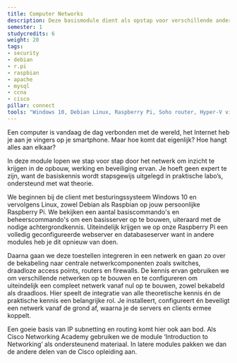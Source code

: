 ```yaml
---
title: Computer Networks
description: Deze basismodule dient als opstap voor verschillende andere modules die steunen op de opgebouwde kennis. We bekijken een eenvoudig netwerk met een webserver en databaseserver en zorgen voor een goede beveiliging van alle componenten.
semester: 1
studycredits: 6
weight: 20
tags:
- security
- debian
- r.pi
- raspbian
- apache
- mysql
- ccna
- cisco
pillar: connect
tools: "Windows 10, Debian Linux, Raspberry Pi, Soho router, Hyper-V virtualisatie"
---
```


Een computer is vandaag de dag verbonden met de wereld, het Internet heb je aan je vingers op je smartphone. Maar hoe komt dat eigenlijk? Hoe hangt alles aan elkaar?

In deze module lopen we stap voor stap door het netwerk om inzicht te krijgen in de opbouw,  werking en beveiliging ervan. Je hoeft geen expert te zijn, want de basiskennis wordt stapsgewijs uitgelegd in praktische labo’s, ondersteund met wat theorie.

We beginnen bij de client met besturingssysteem Windows 10 en vervolgens Linux, zowel Debian als Raspbian op jouw persoonlijke Raspberry Pi. We bekijken een aantal basiscommando's en beheerscommando's om een basisserver op te bouwen, uiteraard met de nodige achtergrondkennis. Uiteindelijk krijgen we op onze Raspberry Pi een volledig geconfigureerde webserver en databaseserver want in andere modules heb je dit opnieuw van doen.

Daarna gaan we deze toestellen integreren in een netwerk en gaan zo over de bekabeling naar centrale netwerkcomponenten zoals switches, draadloze access points, routers en firewalls. De kennis ervan gebruiken we om verschillende netwerken op te bouwen en te configureren om uiteindelijk een compleet netwerk vanaf nul op te bouwen, zowel bekabeld als draadloos. Hier speelt de integratie van alle theoretische kennis én de praktische kennis een belangrijke rol. Je installeert, configureert én beveiligt een netwerk vanaf de grond af, waarna je de servers en clients ermee koppelt.

Een goeie basis van IP subnetting en routing komt hier ook aan bod. Als Cisco Networking Academy gebruiken we de module ‘Introduction to Networking’ als ondersteunend materiaal. In latere modules pakken we dan de andere delen van de Cisco opleiding aan.
